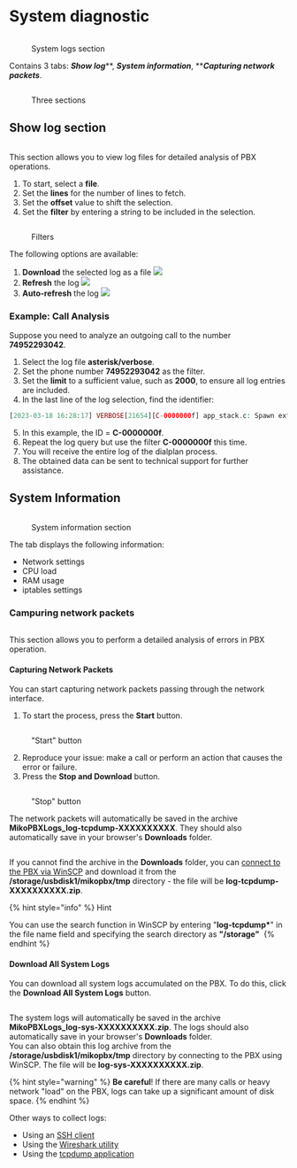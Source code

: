 # System diagnostic

<figure><img src="../../.gitbook/assets/LogsSection.png" alt=""><figcaption><p>System logs section</p></figcaption></figure>

Contains 3 tabs: _**Show log**_**, **_**System information**_**, **_**Capturing network packets**_.

<figure><img src="../../.gitbook/assets/ThreeSection.png" alt=""><figcaption><p>Three sections</p></figcaption></figure>

## Show log section <a href="#prosmotr_logov" id="prosmotr_logov"></a>

<figure><img src="../../.gitbook/assets/ShowLogSection.png" alt=""><figcaption></figcaption></figure>

This section allows you to view log files for detailed analysis of PBX operations.

1. To start, select a **file**.
2. Set the **lines** for the number of lines to fetch.
3. Set the **offset** value to shift the selection.
4. Set the **filter** by entering a string to be included in the selection.

<figure><img src="../../.gitbook/assets/fuilters.png" alt=""><figcaption><p>Filters</p></figcaption></figure>

The following options are available:

1. **Download** the selected log as a file ![](../../.gitbook/assets/sistem\_logi\_skachat.png)
2. **Refresh** the log ![](../../.gitbook/assets/sistem\_logi\_obnovit.png)
3. **Auto-refresh** the log ![](../../.gitbook/assets/sistem\_logi\_obnovit\_avt.png)

### Example: Call Analysis <a href="#primer_analiz_zvonka" id="primer_analiz_zvonka"></a>

Suppose you need to analyze an outgoing call to the number **74952293042**.

1. Select the log file **asterisk/verbose**.
2. Set the phone number **74952293042** as the filter.
3. Set the **limit** to a sufficient value, such as **2000**, to ensure all log entries are included.
4. In the last line of the log selection, find the identifier:

```php
[2023-03-18 16:28:17] VERBOSE[21654][C-0000000f] app_stack.c: Spawn extension (SIP-1676196499-22-outgoing, 74952293042, 13) exited non-zero on 'PJSIP/302-0000001a'
```

5. In this example, the ID = **C-0000000f**.
6. Repeat the log query but use the filter **C-0000000f** this time.
7. You will receive the entire log of the dialplan process.
8. The obtained data can be sent to technical support for further assistance.

## System Information <a href="#informacija_o_sisteme" id="informacija_o_sisteme"></a>

<figure><img src="../../.gitbook/assets/sysInfoSection.png" alt=""><figcaption><p>System information section</p></figcaption></figure>

The tab displays the following information:

* Network settings
* CPU load
* RAM usage
* iptables settings

### Campuring network packets <a href="#zaxvat_logov" id="zaxvat_logov"></a>

<figure><img src="../../.gitbook/assets/captureSection.png" alt=""><figcaption></figcaption></figure>

This section allows you to perform a detailed analysis of errors in PBX operation.

#### Capturing Network Packets

You can start capturing network packets passing through the network interface.

1. To start the process, press the **Start** button.

<figure><img src="../../.gitbook/assets/startButton.png" alt=""><figcaption><p>"Start" button</p></figcaption></figure>

2. Reproduce your issue: make a call or perform an action that causes the error or failure.
3. Press the **Stop and Download** button.

<figure><img src="../../.gitbook/assets/stopButton.png" alt=""><figcaption><p>"Stop" button</p></figcaption></figure>

The network packets will automatically be saved in the archive **MikoPBXLogs\_log-tcpdump-XXXXXXXXXX**. They should also automatically save in your browser's **Downloads** folder.

<figure><img src="../../.gitbook/assets/sistem_logi_zahv_pak_3.png" alt=""><figcaption></figcaption></figure>

If you cannot find the archive in the **Downloads** folder, you can [connect to the PBX via WinSCP](../../faq/troubleshooting/connecting-to-a-pbx-using-winscp.md) and download it from the **/storage/usbdisk1/mikopbx/tmp** directory - the file will be **log-tcpdump-XXXXXXXXXX.zip**.

{% hint style="info" %}
Hint

You can use the search function in WinSCP by entering "**log-tcpdump\***" in the file name field and specifying the search directory as **"/storage"** <img src="../../.gitbook/assets/sistem_logi_zahv_pak_4.png" alt="" data-size="original">
{% endhint %}

#### **Download All System Logs**

You can download all system logs accumulated on the PBX. To do this, click the **Download All System Logs** button.

<figure><img src="../../.gitbook/assets/sistem_logi_5.png" alt=""><figcaption></figcaption></figure>

The system logs will automatically be saved in the archive **MikoPBXLogs\_log-sys-XXXXXXXXXX.zip**. The logs should also automatically save in your browser's **Downloads** folder.\
You can also obtain this log archive from the **/storage/usbdisk1/mikopbx/tmp** directory by connecting to the PBX using WinSCP. The file will be **log-sys-XXXXXXXXXX.zip**.

{% hint style="warning" %}
**Be careful**! If there are many calls or heavy network "load" on the PBX, logs can take up a significant amount of disk space.
{% endhint %}

Other ways to collect logs:

* Using an [SSH client](../../faq/troubleshooting/connecting-to-a-pbx-using-an-ssh-client.md)
* Using the [Wireshark utility](../../faq/troubleshooting/snyatie-loga-v-ats-s-pomoshyu-wireshark.md)
* Using the [tcpdump application](../../faq/troubleshooting/getting-logs-using-the-tcpdump-application.md)
